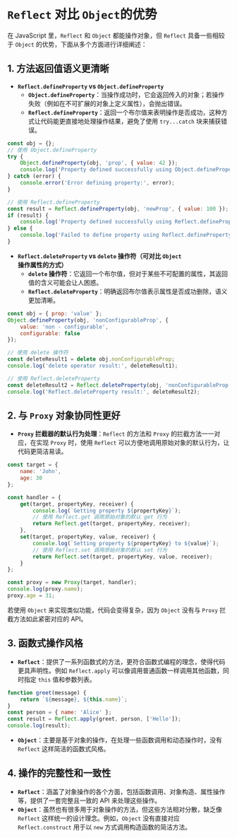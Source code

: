 
# `Reflect` 对比 `Object`的优势

在 JavaScript 里，`Reflect` 和 `Object` 都能操作对象，但 `Reflect` 具备一些相较于 `Object` 的优势，下面从多个方面进行详细阐述：

## 1. 方法返回值语义更清晰

- **`Reflect.defineProperty` vs `Object.defineProperty`**
  - **`Object.defineProperty`**：当操作成功时，它会返回传入的对象；若操作失败（例如在不可扩展的对象上定义属性），会抛出错误。
  - **`Reflect.defineProperty`**：返回一个布尔值来表明操作是否成功，这种方式让代码能更直接地处理操作结果，避免了使用 `try...catch` 块来捕获错误。

```javascript
const obj = {};
// 使用 Object.defineProperty
try {
    Object.defineProperty(obj, 'prop', { value: 42 });
    console.log('Property defined successfully using Object.defineProperty');
} catch (error) {
    console.error('Error defining property:', error);
}

// 使用 Reflect.defineProperty
const result = Reflect.defineProperty(obj, 'newProp', { value: 100 });
if (result) {
    console.log('Property defined successfully using Reflect.defineProperty');
} else {
    console.log('Failed to define property using Reflect.defineProperty');
}
```

- **`Reflect.deleteProperty` vs `delete` 操作符（可对比 `Object` 操作属性的方式）**
  - **`delete` 操作符**：它返回一个布尔值，但对于某些不可配置的属性，其返回值的含义可能会让人困惑。
  - **`Reflect.deleteProperty`**：明确返回布尔值表示属性是否成功删除，语义更加清晰。

```javascript
const obj = { prop: 'value' };
Object.defineProperty(obj, 'nonConfigurableProp', {
    value: 'non - configurable',
    configurable: false
});

// 使用 delete 操作符
const deleteResult1 = delete obj.nonConfigurableProp;
console.log('delete operator result:', deleteResult1);

// 使用 Reflect.deleteProperty
const deleteResult2 = Reflect.deleteProperty(obj, 'nonConfigurableProp');
console.log('Reflect.deleteProperty result:', deleteResult2);
```

## 2. 与 `Proxy` 对象协同性更好

- **`Proxy` 拦截器的默认行为处理**：`Reflect` 的方法和 `Proxy` 的拦截方法一一对应，在实现 `Proxy` 时，使用 `Reflect` 可以方便地调用原始对象的默认行为，让代码更简洁易读。

```javascript
const target = {
    name: 'John',
    age: 30
};

const handler = {
    get(target, propertyKey, receiver) {
        console.log(`Getting property ${propertyKey}`);
        // 使用 Reflect.get 调用原始对象的默认 get 行为
        return Reflect.get(target, propertyKey, receiver);
    },
    set(target, propertyKey, value, receiver) {
        console.log(`Setting property ${propertyKey} to ${value}`);
        // 使用 Reflect.set 调用原始对象的默认 set 行为
        return Reflect.set(target, propertyKey, value, receiver);
    }
};

const proxy = new Proxy(target, handler);
console.log(proxy.name);
proxy.age = 31;
```

若使用 `Object` 来实现类似功能，代码会变得复杂，因为 `Object` 没有与 `Proxy` 拦截方法如此紧密对应的 API。

## 3. 函数式操作风格

- **`Reflect`**：提供了一系列函数式的方法，更符合函数式编程的理念，使得代码更具声明性。例如 `Reflect.apply` 可以像调用普通函数一样调用其他函数，同时指定 `this` 值和参数列表。

```javascript
function greet(message) {
    return `${message}, ${this.name}`;
}
const person = { name: 'Alice' };
const result = Reflect.apply(greet, person, ['Hello']);
console.log(result);
```

- **`Object`**：主要是基于对象的操作，在处理一些函数调用和动态操作时，没有 `Reflect` 这样简洁的函数式风格。

## 4. 操作的完整性和一致性

- **`Reflect`**：涵盖了对象操作的各个方面，包括函数调用、对象构造、属性操作等，提供了一套完整且一致的 API 来处理这些操作。
- **`Object`**：虽然也有很多用于对象操作的方法，但这些方法相对分散，缺乏像 `Reflect` 这样统一的设计理念。例如，`Object` 没有直接对应 `Reflect.construct` 用于以 `new` 方式调用构造函数的简洁方法。
